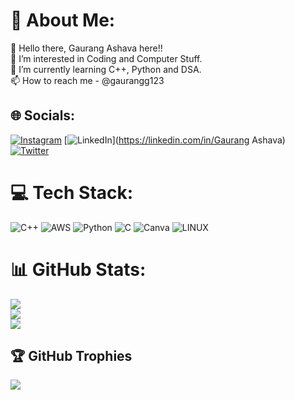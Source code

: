 # 💫 About Me:
👋 Hello there, Gaurang Ashava here!!<br>👀 I’m interested in Coding and Computer Stuff.<br>🌱 I’m currently learning C++, Python and DSA.<br>📫 How to reach me - @gaurangg123


## 🌐 Socials:
[![Instagram](https://img.shields.io/badge/Instagram-%23E4405F.svg?logo=Instagram&logoColor=white)](https://instagram.com/gaurangg__) [![LinkedIn](https://img.shields.io/badge/LinkedIn-%230077B5.svg?logo=linkedin&logoColor=white)](https://linkedin.com/in/Gaurang Ashava) [![Twitter](https://img.shields.io/badge/Twitter-%231DA1F2.svg?logo=Twitter&logoColor=white)](https://twitter.com/AshavaGaurang) 
# 💻 Tech Stack:
![C++](https://img.shields.io/badge/c++-%2300599C.svg?style=for-the-badge&logo=c%2B%2B&logoColor=white) ![AWS](https://img.shields.io/badge/AWS-%23FF9900.svg?style=for-the-badge&logo=amazon-aws&logoColor=white) ![Python](https://img.shields.io/badge/python-3670A0?style=for-the-badge&logo=python&logoColor=ffdd54) ![C](https://img.shields.io/badge/c-%2300599C.svg?style=for-the-badge&logo=c&logoColor=white) ![Canva](https://img.shields.io/badge/Canva-%2300C4CC.svg?style=for-the-badge&logo=Canva&logoColor=white) ![LINUX](https://img.shields.io/badge/Linux-FCC624?style=for-the-badge&logo=linux&logoColor=black)
# 📊 GitHub Stats:
![](https://github-readme-stats.vercel.app/api?username=gaurangg123&theme=merko&hide_border=false&include_all_commits=false&count_private=false)<br/>
![](https://github-readme-streak-stats.herokuapp.com/?user=gaurangg123&theme=merko&hide_border=false)<br/>
![](https://github-readme-stats.vercel.app/api/top-langs/?username=gaurangg123&theme=merko&hide_border=false&include_all_commits=false&count_private=false&layout=compact)

## 🏆 GitHub Trophies
![](https://github-profile-trophy.vercel.app/?username=gaurangg123&theme=radical&no-frame=false&no-bg=true&margin-w=4)
